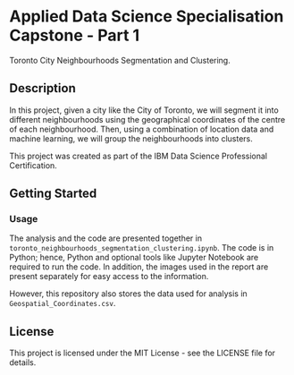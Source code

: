 # Applied Data Science Specialisation Capstone - Part 1

Toronto City Neighbourhoods Segmentation and Clustering.

## Description

In this project, given a city like the City of Toronto, we will segment it into different neighbourhoods using the geographical coordinates of the centre of each neighbourhood. Then, using a combination of location data and machine learning, we will group the neighbourhoods into clusters. 

This project was created as part of the IBM Data Science Professional Certification.

## Getting Started

### Usage
The analysis and the code are presented together in ```toronto_neighbourhoods_segmentation_clustering.ipynb```. The code is in Python; hence, Python and optional tools like Jupyter Notebook are required to run the code. In addition, the images used in the report are present separately for easy access to the information.

However, this repository also stores the data used for analysis in ```Geospatial_Coordinates.csv```.

## License
This project is licensed under the MIT License - see the LICENSE file for details.
